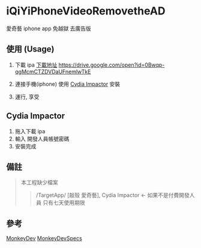 # iQiYiPhoneVideoRemovetheAD
愛奇藝 iphone app 免越獄 去廣告版


## 使用 (Usage)

1. 下載 ipa [下載地址](https://drive.google.com/open?id=0Bwqp-qgMcmCTZDVDaUFnemlwTkE)
https://drive.google.com/open?id=0Bwqp-qgMcmCTZDVDaUFnemlwTkE

2. 連接手機(iphone) 使用 [Cydia Impactor](http://www.cydiaimpactor.com/) 安裝

3. 運行, 享受

## Cydia Impactor
1. 拖入下載 ipa
2. 輸入 開發人員帳號密碼
3. 安裝完成

## 備註

>本工程缺少檔案
>>/TargetApp/ [敲殼 愛奇藝],
>> Cydia Impactor <- 如果不是付費開發人員 只有七天使用期限

## 參考
[MonkeyDev](https://github.com/AloneMonkey/MonkeyDev)
[MonkeyDevSpecs](https://github.com/AloneMonkey/MonkeyDevSpecs)

